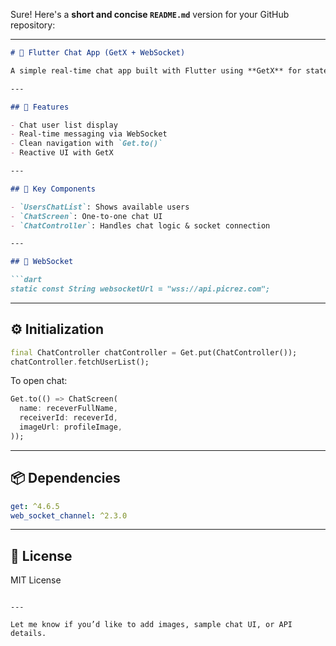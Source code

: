 Sure! Here's a **short and concise `README.md`** version for your GitHub repository:

---

````markdown
# 💬 Flutter Chat App (GetX + WebSocket)

A simple real-time chat app built with Flutter using **GetX** for state management and **WebSocket** for live messaging.

---

## 🚀 Features

- Chat user list display
- Real-time messaging via WebSocket
- Clean navigation with `Get.to()`
- Reactive UI with GetX

---

## 🧠 Key Components

- `UsersChatList`: Shows available users
- `ChatScreen`: One-to-one chat UI
- `ChatController`: Handles chat logic & socket connection

---

## 🔗 WebSocket

```dart
static const String websocketUrl = "wss://api.picrez.com";
````

---

## ⚙️ Initialization

```dart
final ChatController chatController = Get.put(ChatController());
chatController.fetchUserList();
```

To open chat:

```dart
Get.to(() => ChatScreen(
  name: receverFullName,
  receiverId: receverId,
  imageUrl: profileImage,
));
```

---

## 📦 Dependencies

```yaml
get: ^4.6.5
web_socket_channel: ^2.3.0
```

---

## 📄 License

MIT License

```

---

Let me know if you’d like to add images, sample chat UI, or API details.
```
